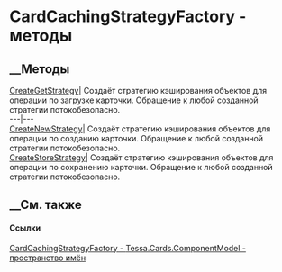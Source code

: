 # CardCachingStrategyFactory - методы
##  __Методы
[CreateGetStrategy](M_Tessa_Cards_ComponentModel_CardCachingStrategyFactory_CreateGetStrategy.htm)|
Создаёт стратегию кэширования объектов для операции по загрузке карточки.
Обращение к любой созданной стратегии потокобезопасно.  
---|---  
[CreateNewStrategy](M_Tessa_Cards_ComponentModel_CardCachingStrategyFactory_CreateNewStrategy.htm)|
Создаёт стратегию кэширования объектов для операции по созданию карточки.
Обращение к любой созданной стратегии потокобезопасно.  
[CreateStoreStrategy](M_Tessa_Cards_ComponentModel_CardCachingStrategyFactory_CreateStoreStrategy.htm)|
Создаёт стратегию кэширования объектов для операции по сохранению карточки.
Обращение к любой созданной стратегии потокобезопасно.  
## __См. также
#### Ссылки
[CardCachingStrategyFactory -
](T_Tessa_Cards_ComponentModel_CardCachingStrategyFactory.htm)
[Tessa.Cards.ComponentModel - пространство
имён](N_Tessa_Cards_ComponentModel.htm)
